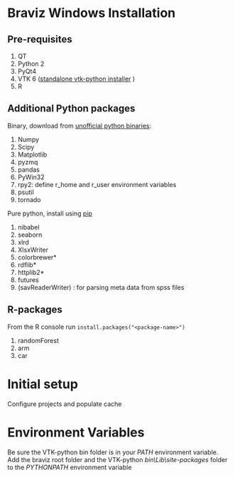 # Braviz Windows Installation

## Pre-requisites

1. QT
2. Python 2
4. PyQt4 
5. VTK 6 ([standalone vtk-python installer](http://www.vtk.org/download/) )
6. R

## Additional Python packages

Binary, download from [unofficial python binaries](http://www.lfd.uci.edu/~gohlke/pythonlibs/):

1. Numpy
2. Scipy
3. Matplotlib
4. pyzmq
5. pandas
6. PyWin32
7. rpy2: define r_home and r_user environment variables
8. psutil
9. tornado



Pure python, install using [pip](https://pip.pypa.io/en/latest/installing.html)

1. nibabel
2. seaborn
3. xlrd
4. XlsxWriter
5. colorbrewer*
6. rdflib*
7. httplib2*
8. futures
9. (savReaderWriter) : for parsing meta data from spss files

## R-packages

From the R console run `install.packages("<package-name>")`

1. randomForest
2. arm
3. car

# Initial setup
Configure projects and populate cache


# Environment Variables

Be sure the VTK-python bin folder is in your *PATH* environment variable.
Add the braviz root folder and the VTK-python *bin\Lib\site-packages* folder to the *PYTHONPATH* environment variable





